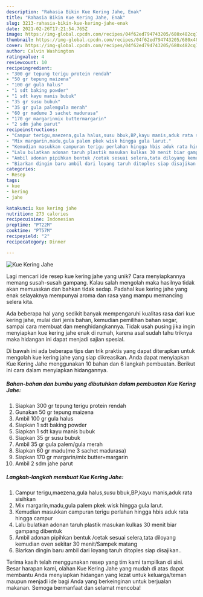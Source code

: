 ```yaml
---
description: "Rahasia Bikin Kue Kering Jahe, Enak"
title: "Rahasia Bikin Kue Kering Jahe, Enak"
slug: 3213-rahasia-bikin-kue-kering-jahe-enak
date: 2021-02-26T17:21:54.765Z
image: https://img-global.cpcdn.com/recipes/04f62ed794743205/680x482cq70/kue-kering-jahe-foto-resep-utama.jpg
thumbnail: https://img-global.cpcdn.com/recipes/04f62ed794743205/680x482cq70/kue-kering-jahe-foto-resep-utama.jpg
cover: https://img-global.cpcdn.com/recipes/04f62ed794743205/680x482cq70/kue-kering-jahe-foto-resep-utama.jpg
author: Calvin Washington
ratingvalue: 4
reviewcount: 10
recipeingredient:
- "300 gr tepung terigu protein rendah"
- "50 gr tepung maizena"
- "100 gr gula halus"
- "1 sdt baking powder"
- "1 sdt kayu manis bubuk"
- "35 gr susu bubuk"
- "35 gr gula palemgula merah"
- "60 gr madume 3 sachet madurasa"
- "170 gr margarinmix buttermargarin"
- "2 sdm jahe parut"
recipeinstructions:
- "Campur terigu,maezena,gula halus,susu bbuk,BP,kayu manis,aduk rata sisihkan"
- "Mix margarin,madu,gula palem pkek wisk hingga gula larut."
- "Kemudian masukkan campuran terigu perlahan hingga hbis aduk rata hingga campur"
- "Lalu bulatkan adonan taruh plastik masukan kulkas 30 menit biar gampang dibentuk"
- "Ambil adonan pipihkan bentuk /cetak sesuai selera,tata diloyang kemudian oven sekitar 30 menit/Sampek matang"
- "Biarkan dingin baru ambil dari loyang taruh ditoples siap disajikan.."
categories:
- Resep
tags:
- kue
- kering
- jahe

katakunci: kue kering jahe 
nutrition: 273 calories
recipecuisine: Indonesian
preptime: "PT22M"
cooktime: "PT57M"
recipeyield: "2"
recipecategory: Dinner

---
```



![Kue Kering Jahe](https://img-global.cpcdn.com/recipes/04f62ed794743205/680x482cq70/kue-kering-jahe-foto-resep-utama.jpg)

Lagi mencari ide resep kue kering jahe yang unik? Cara menyiapkannya memang susah-susah gampang. Kalau salah mengolah maka hasilnya tidak akan memuaskan dan bahkan tidak sedap. Padahal kue kering jahe yang enak selayaknya mempunyai aroma dan rasa yang mampu memancing selera kita.

Ada beberapa hal yang sedikit banyak mempengaruhi kualitas rasa dari kue kering jahe, mulai dari jenis bahan, kemudian pemilihan bahan segar, sampai cara membuat dan menghidangkannya. Tidak usah pusing jika ingin menyiapkan kue kering jahe enak di rumah, karena asal sudah tahu triknya maka hidangan ini dapat menjadi sajian spesial.




Di bawah ini ada beberapa tips dan trik praktis yang dapat diterapkan untuk mengolah kue kering jahe yang siap dikreasikan. Anda dapat menyiapkan Kue Kering Jahe menggunakan 10 bahan dan 6 langkah pembuatan. Berikut ini cara dalam menyiapkan hidangannya.

<!--inarticleads1-->

##### Bahan-bahan dan bumbu yang dibutuhkan dalam pembuatan Kue Kering Jahe:

1. Siapkan 300 gr tepung terigu protein rendah
1. Gunakan 50 gr tepung maizena
1. Ambil 100 gr gula halus
1. Siapkan 1 sdt baking powder
1. Siapkan 1 sdt kayu manis bubuk
1. Siapkan 35 gr susu bubuk
1. Ambil 35 gr gula palem/gula merah
1. Siapkan 60 gr madu(me 3 sachet madurasa)
1. Siapkan 170 gr margarin/mix butter+margarin
1. Ambil 2 sdm jahe parut




<!--inarticleads2-->

##### Langkah-langkah membuat Kue Kering Jahe:

1. Campur terigu,maezena,gula halus,susu bbuk,BP,kayu manis,aduk rata sisihkan
1. Mix margarin,madu,gula palem pkek wisk hingga gula larut.
1. Kemudian masukkan campuran terigu perlahan hingga hbis aduk rata hingga campur
1. Lalu bulatkan adonan taruh plastik masukan kulkas 30 menit biar gampang dibentuk
1. Ambil adonan pipihkan bentuk /cetak sesuai selera,tata diloyang kemudian oven sekitar 30 menit/Sampek matang
1. Biarkan dingin baru ambil dari loyang taruh ditoples siap disajikan..




Terima kasih telah menggunakan resep yang tim kami tampilkan di sini. Besar harapan kami, olahan Kue Kering Jahe yang mudah di atas dapat membantu Anda menyiapkan hidangan yang lezat untuk keluarga/teman maupun menjadi ide bagi Anda yang berkeinginan untuk berjualan makanan. Semoga bermanfaat dan selamat mencoba!
